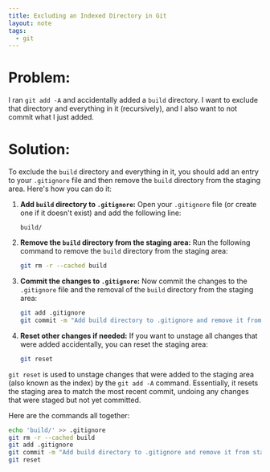 ```yaml
---
title: Excluding an Indexed Directory in Git
layout: note
tags:
  - git
---
```


# Problem:

I ran `git add -A` and accidentally added a `build` directory. I want to exclude that directory and everything in it (recursively), and I also want to not commit what I just added.

# Solution:

To exclude the `build` directory and everything in it, you should add an entry to your `.gitignore` file and then remove the `build` directory from the staging area. Here's how you can do it:

1. **Add `build` directory to `.gitignore`:**
   Open your `.gitignore` file (or create one if it doesn't exist) and add the following line:
   ```
   build/
   ```

2. **Remove the `build` directory from the staging area:**
   Run the following command to remove the `build` directory from the staging area:
   ```sh
   git rm -r --cached build
   ```

3. **Commit the changes to `.gitignore`:**
   Now commit the changes to the `.gitignore` file and the removal of the `build` directory from the staging area:
   ```sh
   git add .gitignore
   git commit -m "Add build directory to .gitignore and remove it from staging area"
   ```

4. **Reset other changes if needed:**
   If you want to unstage all changes that were added accidentally, you can reset the staging area:
   ```sh
   git reset
   ```

`git reset` is used to unstage changes that were added to the staging area (also known as the index) by the `git add -A` command. Essentially, it resets the staging area to match the most recent commit, undoing any changes that were staged but not yet committed.

Here are the commands all together:

```sh
echo 'build/' >> .gitignore
git rm -r --cached build
git add .gitignore
git commit -m "Add build directory to .gitignore and remove it from staging area"
git reset
```

